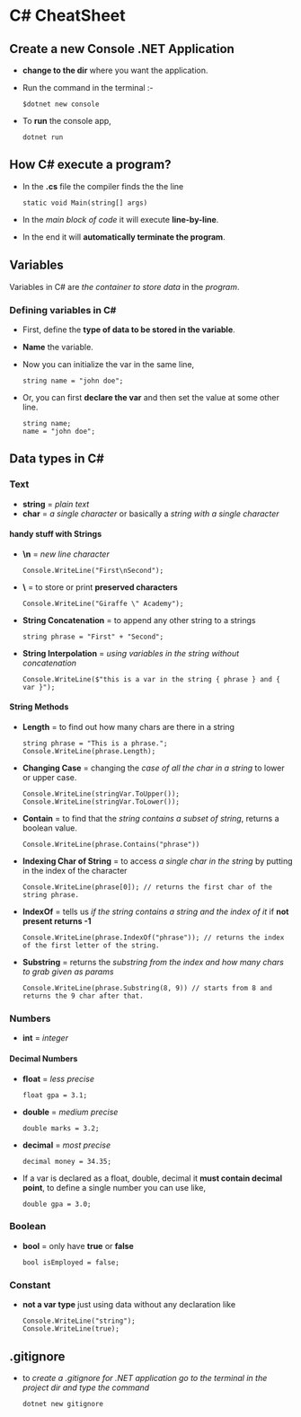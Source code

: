 # C# CheatSheet

## Create a new Console .NET Application

- **change to the dir** where you want the application.

- Run the command in the terminal :-

  ```
  $dotnet new console
  ```

- To **run** the console app,
  ```
  dotnet run
  ```

## How C# execute a program?

- In the **.cs** file the compiler finds the the line

  ```
  static void Main(string[] args)
  ```

- In the _main block of code_ it will execute **line-by-line**.

- In the end it will **automatically terminate the program**.

## Variables

Variables in C# are _the container to store data_ in the _program_.

### Defining variables in C#

- First, define the **type of data to be stored in the variable**.
- **Name** the variable.

- Now you can initialize the var in the same line,

  ```
  string name = "john doe";
  ```

- Or, you can first **declare the var** and then set the value at some other line.
  ```
  string name;
  name = "john doe";
  ```

## Data types in C#

### Text

- **string** = _plain text_
- **char** = _a single character_ or basically a _string with a single character_

#### handy stuff with Strings

- **\n** = _new line character_

  ```
  Console.WriteLine("First\nSecond");
  ```

- **\\** = to store or print **preserved characters**

  ```
  Console.WriteLine("Giraffe \" Academy");
  ```

- **String Concatenation** = to append any other string to a strings

  ```
  string phrase = "First" + "Second";
  ```

- **String Interpolation** = _using variables in the string without concatenation_
  ```
  Console.WriteLine($"this is a var in the string { phrase } and { var }");
  ```

#### String Methods

- **Length** = to find out how many chars are there in a string

  ```
  string phrase = "This is a phrase.";
  Console.WriteLine(phrase.Length);
  ```

- **Changing Case** = changing the _case of all the char in a string_ to lower or upper case.

  ```
  Console.WriteLine(stringVar.ToUpper());
  Console.WriteLine(stringVar.ToLower());
  ```

- **Contain** = to find that the _string contains a subset of string_, returns a boolean value.

  ```
  Console.WriteLine(phrase.Contains("phrase"))
  ```

- **Indexing Char of String** = to access _a single char in the string_ by putting in the index of the character

  ```
  Console.WriteLine(phrase[0]); // returns the first char of the string phrase.
  ```

- **IndexOf** = tells us _if the string contains a string and the index of it_ if **not present returns -1**

  ```
  Console.WriteLine(phrase.IndexOf("phrase")); // returns the index of the first letter of the string.
  ```

- **Substring** = returns the _substring from the index and how many chars to grab given as params_
  ```
  Console.WriteLine(phrase.Substring(8, 9)) // starts from 8 and returns the 9 char after that.
  ```

### Numbers

- **int** = _integer_

#### Decimal Numbers

- **float** = _less precise_
  ```
  float gpa = 3.1;
  ```
- **double** = _medium precise_
  ```
  double marks = 3.2;
  ```
- **decimal** = _most precise_
  ```
  decimal money = 34.35;
  ```
- If a var is declared as a float, double, decimal it **must contain decimal point**, to define a single number you can use like,
  ```
  double gpa = 3.0;
  ```

### Boolean

- **bool** = only have **true** or **false**
  ```
  bool isEmployed = false;
  ```

### Constant

- **not a var type** just using data without any declaration like
  ```
  Console.WriteLine("string");
  Console.WriteLine(true);
  ```

## .gitignore

- to _create a .gitignore for .NET application go to the terminal in the project dir and type the command_
  ```
  dotnet new gitignore
  ```
